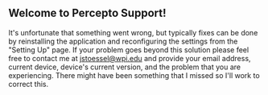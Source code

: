 ## Welcome to Percepto Support!

It's unfortunate that something went wrong, but typically fixes can be done by reinstalling the application and reconfiguring the settings from the "Setting Up" page. If your problem goes beyond this solution please feel free to contact me at jstoessel@wpi.edu and provide your email address, current device, device's current version, and the problem that you are experiencing. There might have been something that I missed so I'll work to correct this.
